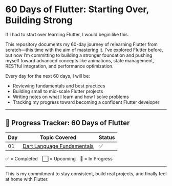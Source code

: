 # 60 Days of Flutter: Starting Over, Building Strong

If I had to start over learning Flutter, I would begin like this.

This repository documents my 60-day journey of relearning Flutter from scratch—this time with the aim of mastering it. I’ve explored Flutter before, but now I’m committing to building a stronger foundation and pushing myself toward advanced concepts like animations, state management, RESTful integration, and performance optimization.

Every day for the next 60 days, I will be:

- Reviewing fundamentals and best practices
- Building small to mid-scale Flutter projects
- Writing notes on what I learn and how I solve problems
- Tracking my progress toward becoming a confident Flutter developer

---

## 🚀 Progress Tracker: 60 Days of Flutter

| Day | Topic Covered | Status |
|-----|---------------|--------|
| 01  | [Dart Language Fundamentals](/Day_01) | ✅ |


✅ = Completed ⬜ = Upcoming 🔄 = In Progress

---

This is my commitment to stay consistent, build real projects, and finally feel at home with Flutter.

